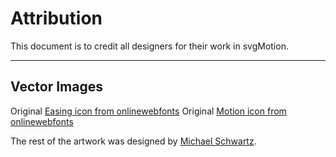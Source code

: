 # Attribution

This document is to credit all designers for their work in svgMotion.

--------------------

## Vector Images
Original [Easing icon from onlinewebfonts](https://www.onlinewebfonts.com/icon/433408)
Original [Motion icon from onlinewebfonts](https://www.onlinewebfonts.com/icon/180234)

The rest of the artwork was designed by [Michael Schwartz](https://michaelsboost.com/).